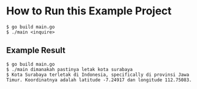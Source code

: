 # How to Run this Example Project

```
$ go build main.go
$ ./main <inquire>
```

## Example Result

```
$ go build main.go
$ ./main dimanakah pastinya letak kota surabaya
$ Kota Surabaya terletak di Indonesia, specifically di provinsi Jawa Timur. Koordinatnya adalah latitude -7.24917 dan longitude 112.75083.
```
